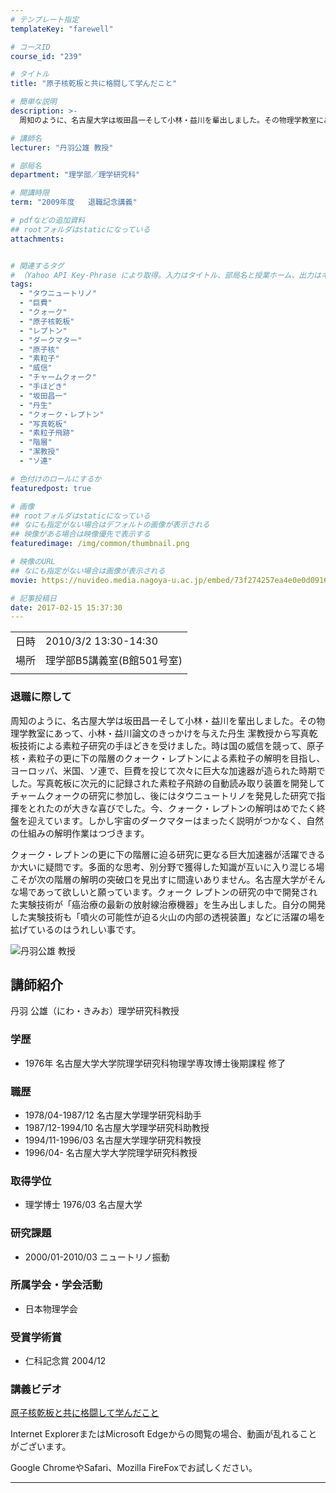 ```yaml
---
# テンプレート指定
templateKey: "farewell"

# コースID
course_id: "239"

# タイトル
title: "原子核乾板と共に格闘して学んだこと"

# 簡単な説明
description: >-
  周知のように、名古屋大学は坂田昌一そして小林・益川を輩出しました。その物理学教室にあって、小林・益川論文のきっかけを与えた丹生 潔教授から写真乾板技術による素粒子研究の手ほどきを受けました。時は国の威信を競って、原子核・素粒子の更に下の階層のクォーク・レプトンによる素粒子の解明を目指し、ヨーロッパ、米国、ソ連で、巨費を投じて次々に巨大な加速器が造られた時期でした。写真乾板に次元的に記録された素 ....

# 講師名
lecturer: "丹羽公雄 教授"

# 部局名
department: "理学部／理学研究科"

# 開講時限
term: "2009年度	退職記念講義"

# pdfなどの追加資料
## rootフォルダはstaticになっている
attachments:


# 関連するタグ
# （Yahoo API Key-Phrase により取得。入力はタイトル、部局名と授業ホーム、出力はキーフレーズ（tags））
tags:
  - "タウニュートリノ"
  - "巨費"
  - "クォーク"
  - "原子核乾板"
  - "レプトン"
  - "ダークマター"
  - "原子核"
  - "素粒子"
  - "威信"
  - "チャームクォーク"
  - "手ほどき"
  - "坂田昌一"
  - "丹生"
  - "クォーク・レプトン"
  - "写真乾板"
  - "素粒子飛跡"
  - "階層"
  - "潔教授"
  - "ソ連"

# 色付けのロールにするか
featuredpost: true

# 画像
## rootフォルダはstaticになっている
## なにも指定がない場合はデフォルトの画像が表示される
## 映像がある場合は映像優先で表示する
featuredimage: /img/common/thumbnail.png

# 映像のURL
## なにも指定がない場合は画像が表示される
movie: https://nuvideo.media.nagoya-u.ac.jp/embed/73f274257ea4e0e0d091617a84bf6767154af091

# 記事投稿日
date: 2017-02-15 15:37:30
---
```


|   |   |
|---|---|
| 日時 | 2010/3/2  13:30-14:30 |
| 場所 | 理学部B5講義室(B館501号室) |
|   |   |


### 退職に際して

周知のように、名古屋大学は坂田昌一そして小林・益川を輩出しました。その物理学教室にあって、小林・益川論文のきっかけを与えた丹生 潔教授から写真乾板技術による素粒子研究の手ほどきを受けました。時は国の威信を競って、原子核・素粒子の更に下の階層のクォーク・レプトンによる素粒子の解明を目指し、ヨーロッパ、米国、ソ連で、巨費を投じて次々に巨大な加速器が造られた時期でした。写真乾板に次元的に記録された素粒子飛跡の自動読み取り装置を開発してチャームクォークの研究に参加し、後にはタウニュートリノを発見した研究で指揮をとれたのが大きな喜びでした。今、クォーク・レプトンの解明はめでたく終盤を迎えています。しかし宇宙のダークマターはまったく説明がつかなく、自然の仕組みの解明作業はつづきます。

クォーク・レプトンの更に下の階層に迫る研究に更なる巨大加速器が活躍できるか大いに疑問です。多面的な思考、別分野で獲得した知識が互いに入り混じる場こそが次の階層の解明の突破口を見出すに間違いありません。名古屋大学がそんな場であって欲しいと願っています。クォーク レプトンの研究の中で開発された実験技術が「癌治療の最新の放射線治療機器」を生み出しました。自分の開発した実験技術も「噴火の可能性が迫る火山の内部の透視装置」などに活躍の場を拡げているのはうれしい事です。


![丹羽公雄 教授](https://ocw.nagoya-u.jp/files/239/niwa.jpg) 

## 講師紹介

丹羽 公雄（にわ・きみお）理学研究科教授

### 学歴

* 1976年 名古屋大学大学院理学研究科物理学専攻博士後期課程 修了

### 職歴

* 1978/04-1987/12 名古屋大学理学研究科助手
* 1987/12-1994/10 名古屋大学理学研究科助教授
* 1994/11-1996/03 名古屋大学理学研究科教授
* 1996/04- 名古屋大学大学院理学研究科教授

### 取得学位

* 理学博士 1976/03 名古屋大学

### 研究課題

* 2000/01-2010/03 ニュートリノ振動

### 所属学会・学会活動

* 日本物理学会

### 受賞学術賞

* 仁科記念賞 2004/12


### 講義ビデオ

<a href="https://nuvideo.media.nagoya-u.ac.jp/embed/73f274257ea4e0e0d091617a84bf6767154af091" target="blank">原子核乾板と共に格闘して学んだこと</a>


Internet ExplorerまたはMicrosoft Edgeからの閲覧の場合、動画が乱れることがございます。

Google ChromeやSafari、Mozilla FireFoxでお試しください。


-----